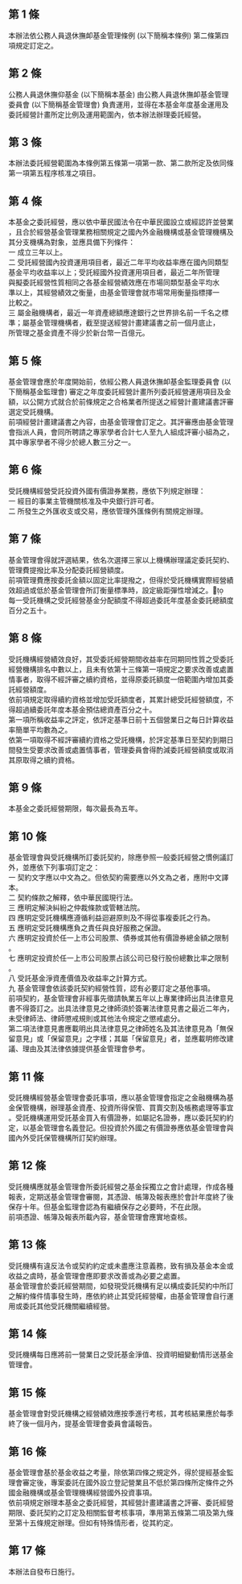 第 1 條
-------
本辦法依公務人員退休撫卹基金管理條例 (以下簡稱本條例) 第二條第四  
項規定訂定之。

第 2 條
-------
公務人員退休撫仰基金 (以下簡稱本基金) 由公務人員退休撫卹基金管理  
委員會 (以下簡稱基金管理會) 負責運用，並得在本基金年度基金運用及  
委託經營計畫所定比例及運用範圍內，依本辦法辦理委託經營。

第 3 條
-------
本辦法委託經營範圍為本條例第五條第一項第一款、第二款所定及依同條  
第一項第五程序核准之項目。

第 4 條
-------
本基金之委託經營，應以依中華民國法令在中華民國設立或經認許並營業  
，且合於經營基金管理業務相關規定之國內外金融機構或基金管理機構及  
其分支機構為對象，並應具備下列條件：  
一  成立三年以上。  
二  受託經營國內投資運用項目者，最近二年平均收益率應在國內同類型  
    基金平均收益率以上；受託經國外投資運用項目者，最近二年所管理  
    與擬委託經營性質相同之各基金經營績效應在市場同類型基金平均水  
    準以上，其經營績效之衡量，由基金管理會就市場常用衡量指標擇一  
    比較之。  
三  屬金融機構者，最近一年資產總額應達銀行之世界排名前一千名之標  
    準；屬基金管理機構者，截至提送經營計畫建議書之前一個月底止，  
    所管理之基金資產不得少於新台幣一百億元。

第 5 條
-------
基金管理會應於年度開始前，依經公務人員退休撫卹基金監理委員會 (以  
下簡稱基金監理會) 審定之年度委託經營計畫所列委託經營運用項目及金  
額，以公開方式就合於前條規定之合格業者所提送之經營計畫建議書評審  
選定受託機構。  
前項經營計畫建議書之內容，由基金管理會訂定之。其評審應由基金管理  
會指派人員，會同所聘請之專家學者合計七人至九人組成評審小組為之，  
其中專家學者不得少於總人數三分之一。

第 6 條
-------
受託機構經營受託投資外國有價證券業務，應依下列規定辦理：  
一  經目的事業主管機關核准及中央銀行許可者。  
二  所發生之外匯收支或交易，應依管理外匯條例有關規定辦理。

第 7 條
-------
基金管理會得就評選結果，依名次選擇三家以上機構辦理議定委託契約、  
管理費提撥比率及分配委託經營額度。  
前項管理費應按委託金額以固定比率提撥之，但得於受託機構實際經營績  
效超過或低於基金管理會所訂衡量標準時，設定級距彈性增減之。  
每一受託機構之受託經營基金分配額度不得超過委託年度基金委託總額度  
百分之五十。

第 8 條
-------
受託機構經營績效良好，其受委託經營期間收益率在同期同性質之受委託  
經營機構排名中數以上，且未有依第十三條第一項規定之要求改善或處置  
情事者，取得不經評審之續約資格，並得原委託額度一倍範圍內增加其委  
託經營額度。  
依前項規定取得續約資格並增加受託額度者，其累計總受託經營額度，不  
得超過續委託年度本基金預估總資產百分之十。  
第一項所稱收益率之評定，依評定基準日前十五個營業日之每日計算收益  
率簡單平均數為之。  
依第一項取得不經評審續約資格之受託機構，於評定基準日至契約到期日  
間發生受要求改善或處置情事者，管理委員會得酌減委託經營額度或取消  
其原取得之續約資格。

第 9 條
-------
本基金之委託經營期限，每次最長為五年。

第 10 條
--------
基金管理會與受託機構所訂委託契約，除應參照一般委託經營之慣例議訂  
外，並應依下列事項訂定之：  
一  契約文字應以中文為之。但依契約需要應以外文為之者，應附中文譯  
    本。  
二  契約條款之解釋，依中華民國現行法。  
三  應明定解決糾紛之仲裁條款或管轄法院。  
四  應明定受託機構應遵循利益迴避原則及不得從事複委託之行為。  
五  應明定受託機構應負之責任與良好服務之保證。  
六  應明定投資於任一上市公司股票、債券或其他有價證券總金額之限制  
    。  
七  應明定投資於任一上市公司股票占該公司已發行股份總數比率之限制  
    。  
八  受託基金淨資產價值及收益率之計算方式。  
九  基金管理會依該委託契約經營性質，認有必要訂定之基他事項。  
前項契約，基金管理會非經事先徵請執業五年以上專業律師出具法律意見  
書不得簽訂之。出具法律意見之律師須於簽署法律意見書之最近二年內，  
未受律師法、律師懲戒規則或其他法令規定之懲戒處分。  
第二項法律意見書應載明出具法律意見之律師姓名及其法律意見為「無保  
留意見」或「保留意見」之字樣；其屬「保留意見」者，並應載明修改建  
議、理由及其法律依據提供基金管理會參考。

第 11 條
--------
受託機構經營基金管理會委託事項，應以基金管理會指定之金融機構為基  
金保管機構，辦理基金資產、投資所得保管、買賣交割及帳務處理等事宜  
。受託機構運用受託基金買入有價證券，如屬記名證券，應以委託契約約  
定，以基金管理會名義登記。但投資於外國之有價證券應依基金管理會與  
國內外受託保管機構所訂契約辦理。

第 12 條
--------
受託機構應就基金管理會所委託經營之基金採獨立之會計處理，作成各種  
報表，定期送基金管理會審閱，其憑證、帳簿及報表應於會計年度終了後  
保存十年。但基金監理會認為有繼續保存之必要時，不在此限。  
前項憑證、帳簿及報表所載內容，基金管理會應實地查核。

第 13 條
--------
受託機構有違反法令或契約約定或未盡應注意義務，致有損及基金本金或  
收益之虞時，基金管理會應即要求改善或為必要之處置。  
基金管理會於委託經營期間，如發現受託機構有足以構成委託契約中所訂  
之解約條件情事發生時，應依約終止其受託經營權，由基金管理會自行運  
用或委託其他受託機關繼續經營。

第 14 條
--------
受託機構每日應將前一營業日之受託基金淨值、投資明細變動情形送基金  
管理會。

第 15 條
--------
基金管理會對受託機構之經營績效應按季進行考核，其考核結果應於每季  
終了後一個月內，提基金管理會委員會議報告。

第 16 條
--------
基金管理會基於基金收益之考量，除依第四條之規定外，得於提經基金監  
理會審定後，專案委託在國外設立登記營業且不低於第四條所定條件之外  
國金融機構或基金管理機構經營國外投資事項。  
依前項規定辦理本基金之委託經營，其經營計畫建議書之評審、委託經營  
期限、委託契約之訂定及相關監督考核事項，準用第五條第二項及第九條  
至第十五條規定辦理。但如有特殊情形者，從其約定。

第 17 條
--------
本辦法自發布日施行。

